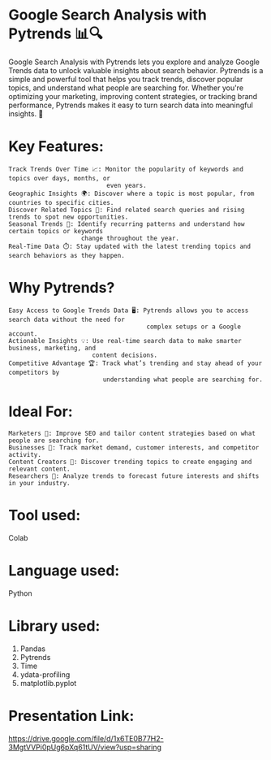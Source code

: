  # Google Search Analysis with Pytrends 📊🔍

Google Search Analysis with Pytrends lets you explore and analyze Google Trends data to unlock valuable insights about search behavior. Pytrends is a simple and powerful tool that helps you track trends, discover popular topics, and understand what people are searching for. Whether you're optimizing your marketing, improving content strategies, or tracking brand performance, Pytrends makes it easy to turn search data into meaningful insights. 🚀

# Key Features:

    Track Trends Over Time 📈: Monitor the popularity of keywords and topics over days, months, or 
                               even years.
    Geographic Insights 🌍: Discover where a topic is most popular, from countries to specific cities.
    Discover Related Topics 🔗: Find related search queries and rising trends to spot new opportunities.
    Seasonal Trends 🍂: Identify recurring patterns and understand how certain topics or keywords 
                        change throughout the year.
    Real-Time Data ⏱️: Stay updated with the latest trending topics and search behaviors as they happen.

# Why Pytrends?

    Easy Access to Google Trends Data 🖥️: Pytrends allows you to access search data without the need for 
                                          complex setups or a Google account.
    Actionable Insights 💡: Use real-time search data to make smarter business, marketing, and 
                           content decisions.
    Competitive Advantage 🏆: Track what’s trending and stay ahead of your competitors by 
                              understanding what people are searching for.

# Ideal For:

    Marketers 📣: Improve SEO and tailor content strategies based on what people are searching for.
    Businesses 🏢: Track market demand, customer interests, and competitor activity.
    Content Creators 🎥: Discover trending topics to create engaging and relevant content.
    Researchers 🔬: Analyze trends to forecast future interests and shifts in your industry.

# Tool used: 
   Colab
# Language used: 
Python

# Library used:
 1) Pandas
 2) Pytrends
 3) Time
 4) ydata-profiling
 5) matplotlib.pyplot

# Presentation Link:
  https://drive.google.com/file/d/1x6TE0B77H2-3MgtVVPi0pUg6pXq61tUV/view?usp=sharing
